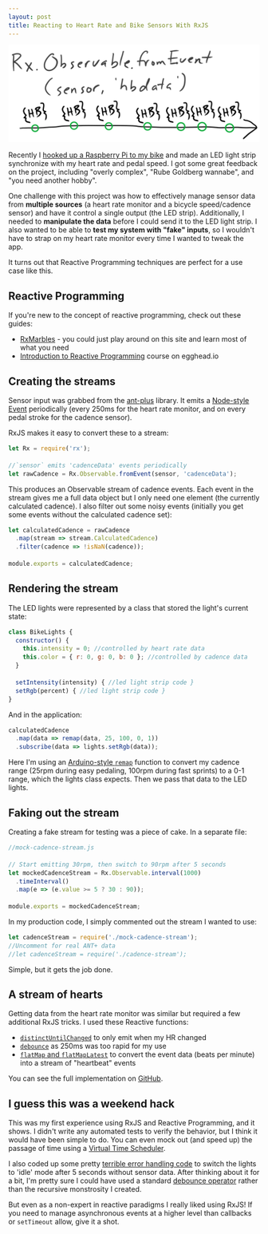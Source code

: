 ```yaml
---
layout: post
title: Reacting to Heart Rate and Bike Sensors With RxJS
---
```


![Observables](../images/rxjs-observable.png)

Recently I [hooked up a Raspberry Pi to my bike][bikepost] and made an LED light strip synchronize with my heart rate and pedal speed.
I got some great feedback on the project, including "overly complex", "Rube Goldberg wannabe", and "you need another hobby".

One challenge with this project was how to effectively manage sensor data from **multiple sources** (a heart rate monitor and a bicycle speed/cadence sensor) and have it control a single output (the LED strip).
Additionally, I needed to **manipulate the data** before I could send it to the LED light strip.
I also wanted to be able to **test my system with "fake" inputs**, so I wouldn't have to strap on my heart rate monitor every time I wanted to tweak the app.

It turns out that Reactive Programming techniques are perfect for a use case like this.

## Reactive Programming

If you're new to the concept of reactive programming, check out these guides:

- [RxMarbles](https://rxmarbles.com/) - you could just play around on this site and learn most of what you need
- [Introduction to Reactive Programming](https://web.archive.org/web/20160304013439/https://egghead.io/series/introduction-to-reactive-programming) course on egghead.io

## Creating the streams

Sensor input was grabbed from the [ant-plus](https://github.com/Loghorn/ant-plus) library.
It emits a [Node-style Event](https://nodejs.org/api/events.html) periodically (every 250ms for the heart rate monitor, and on every pedal stroke for the cadence sensor).

RxJS makes it easy to convert these to a stream:

```javascript
let Rx = require('rx');

//`sensor` emits 'cadenceData' events periodically
let rawCadence = Rx.Observable.fromEvent(sensor, 'cadenceData');
```

This produces an Observable stream of cadence events.
Each event in the stream gives me a full data object but I only need one element (the currently calculated cadence).
I also filter out some noisy events (initially you get some events without the calculated cadence set):

```javascript
let calculatedCadence = rawCadence
  .map(stream => stream.CalculatedCadence)
  .filter(cadence => !isNaN(cadence));

module.exports = calculatedCadence;
```

## Rendering the stream

The LED lights were represented by a class that stored the light's current state:

```javascript
class BikeLights {
  constructor() {
    this.intensity = 0; //controlled by heart rate data
    this.color = { r: 0, g: 0, b: 0 }; //controlled by cadence data
  }

  setIntensity(intensity) { //led light strip code }
  setRgb(percent) { //led light strip code }
}
```

And in the application:

```javascript
calculatedCadence
  .map(data => remap(data, 25, 100, 0, 1))
  .subscribe(data => lights.setRgb(data));
```

Here I'm using an [Arduino-style `remap`](https://www.arduino.cc/en/Reference/Map) function to convert my cadence range (25rpm during easy pedaling, 100rpm during fast sprints) to a 0-1 range, which the lights class expects.
Then we pass that data to the LED lights.

## Faking out the stream

Creating a fake stream for testing was a piece of cake. In a separate file:

```javascript
//mock-cadence-stream.js

// Start emitting 30rpm, then switch to 90rpm after 5 seconds
let mockedCadenceStream = Rx.Observable.interval(1000)
  .timeInterval()
  .map(e => (e.value >= 5 ? 30 : 90));

module.exports = mockedCadenceStream;
```

In my production code, I simply commented out the stream I wanted to use:

```javascript
let cadenceStream = require('./mock-cadence-stream');
//Uncomment for real ANT+ data
//let cadenceStream = require('./cadence-stream');
```

Simple, but it gets the job done.

## A stream of hearts

Getting data from the heart rate monitor was similar but required a few additional RxJS tricks.
I used these Reactive functions:

- [`distinctUntilChanged`](https://rxmarbles.com/#distinctUntilChanged) to only emit when my HR changed
- [`debounce`](https://rxmarbles.com/#debounce) as 250ms was too rapid for my use
- [`flatMap` and `flatMapLatest`](http://reactivex.io/documentation/operators/flatmap.html) to convert the event data (beats per minute) into a stream of "heartbeat" events

You can see the full implementation on [GitHub](https://github.com/mattdsteele/raspberry-pi-bike-leds/blob/master/src/boot.js#L33-L35).

## I guess this was a weekend hack

This was my first experience using RxJS and Reactive Programming, and it shows.
I didn't write any automated tests to verify the behavior, but I think it would have been simple to do.
You can even mock out (and speed up) the passage of time using a [Virtual Time Scheduler](https://github.com/Reactive-Extensions/RxJS/blob/master/doc/api/schedulers/virtualtimescheduler.md).

I also coded up some pretty [terrible error handling code](https://github.com/mattdsteele/raspberry-pi-bike-leds/blob/master/src/boot.js#L70-L81) to switch the lights to 'idle' mode after 5 seconds without sensor data.
After thinking about it for a bit, I'm pretty sure I could have used a standard [debounce operator](http://reactivex.io/documentation/operators/debounce.html) rather than the recursive monstrosity I created.

But even as a non-expert in reactive paradigms I really liked using RxJS!
If you need to manage asynchronous events at a higher level than callbacks or `setTimeout` allow, give it a shot.

[bikepost]: /raspberry-pi-bike/
